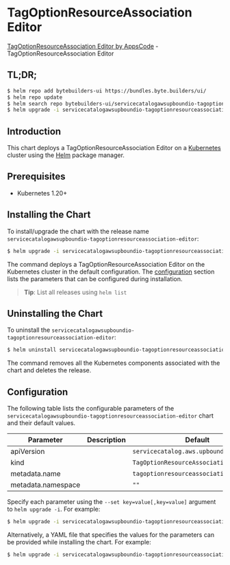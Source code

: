 # TagOptionResourceAssociation Editor

[TagOptionResourceAssociation Editor by AppsCode](https://byte.builders) - TagOptionResourceAssociation Editor

## TL;DR;

```bash
$ helm repo add bytebuilders-ui https://bundles.byte.builders/ui/
$ helm repo update
$ helm search repo bytebuilders-ui/servicecatalogawsupboundio-tagoptionresourceassociation-editor --version=v0.4.18
$ helm upgrade -i servicecatalogawsupboundio-tagoptionresourceassociation-editor bytebuilders-ui/servicecatalogawsupboundio-tagoptionresourceassociation-editor -n default --create-namespace --version=v0.4.18
```

## Introduction

This chart deploys a TagOptionResourceAssociation Editor on a [Kubernetes](http://kubernetes.io) cluster using the [Helm](https://helm.sh) package manager.

## Prerequisites

- Kubernetes 1.20+

## Installing the Chart

To install/upgrade the chart with the release name `servicecatalogawsupboundio-tagoptionresourceassociation-editor`:

```bash
$ helm upgrade -i servicecatalogawsupboundio-tagoptionresourceassociation-editor bytebuilders-ui/servicecatalogawsupboundio-tagoptionresourceassociation-editor -n default --create-namespace --version=v0.4.18
```

The command deploys a TagOptionResourceAssociation Editor on the Kubernetes cluster in the default configuration. The [configuration](#configuration) section lists the parameters that can be configured during installation.

> **Tip**: List all releases using `helm list`

## Uninstalling the Chart

To uninstall the `servicecatalogawsupboundio-tagoptionresourceassociation-editor`:

```bash
$ helm uninstall servicecatalogawsupboundio-tagoptionresourceassociation-editor -n default
```

The command removes all the Kubernetes components associated with the chart and deletes the release.

## Configuration

The following table lists the configurable parameters of the `servicecatalogawsupboundio-tagoptionresourceassociation-editor` chart and their default values.

|     Parameter      | Description |                      Default                       |
|--------------------|-------------|----------------------------------------------------|
| apiVersion         |             | <code>servicecatalog.aws.upbound.io/v1beta1</code> |
| kind               |             | <code>TagOptionResourceAssociation</code>          |
| metadata.name      |             | <code>tagoptionresourceassociation</code>          |
| metadata.namespace |             | <code>""</code>                                    |


Specify each parameter using the `--set key=value[,key=value]` argument to `helm upgrade -i`. For example:

```bash
$ helm upgrade -i servicecatalogawsupboundio-tagoptionresourceassociation-editor bytebuilders-ui/servicecatalogawsupboundio-tagoptionresourceassociation-editor -n default --create-namespace --version=v0.4.18 --set apiVersion=servicecatalog.aws.upbound.io/v1beta1
```

Alternatively, a YAML file that specifies the values for the parameters can be provided while
installing the chart. For example:

```bash
$ helm upgrade -i servicecatalogawsupboundio-tagoptionresourceassociation-editor bytebuilders-ui/servicecatalogawsupboundio-tagoptionresourceassociation-editor -n default --create-namespace --version=v0.4.18 --values values.yaml
```
